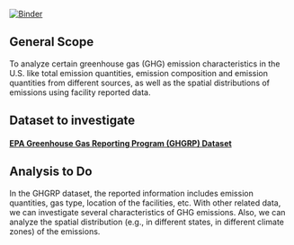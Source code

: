 [![Binder](https://mybinder.org/badge_logo.svg)](https://mybinder.org/v2/gh/hkzhao7/rces-final-project/master)

## General Scope

To analyze certain greenhouse gas (GHG) emission characteristics in the U.S. like total emission quantities, emission composition and emission quantities from different sources, as well as the spatial distributions of emissions using facility reported data.

## Dataset to investigate

#### [EPA Greenhouse Gas Reporting Program (GHGRP) Dataset](https://www.epa.gov/enviro/greenhouse-gas-customized-search)

## Analysis to Do

In the GHGRP dataset, the reported information includes emission quantities, gas type, location of the facilities, etc. With other related data, we can investigate several characteristics of GHG emissions. Also, we can analyze the spatial distribution (e.g., in different states, in different climate zones) of the emissions.


